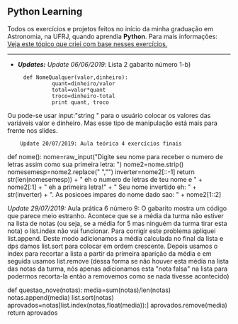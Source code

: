 ## Python Learning
 Todos os exercícios e projetos feitos no início da minha graduação em Astronomia, na UFRJ, quando aprendia **Python**.
 Para mais informações: [Veja este tópico que criei com base nesses exercícios.](https://road2tech.forumbrasil.net/t16-materiais-de-computacao-ufrj-python#22)

____________________________________________________________________


  * ***Updates:***
         *Update 06/06/2019*: Lista 2 gabarito número 1-b)
 ```
      def NomeQualquer(valor,dinheiro):
               quant=dinheiro/valor
               total=valor*quant
               troco=dinheiro-total
               print quant, troco
```
Ou pode-se usar input:"string " para o usuário colocar os valores das variáveis valor e dinheiro. Mas esse tipo de manipulação está mais para frente nos slides.

        Update 20/07/2019: Aula teórica 4 exercícios finais

  
def nome():
nome=raw_input("Digite seu nome para receber o numero de letras assim como sua primeira letra: ")
nome2=nome.strip()
nomesemesp=nome2.replace(" ","")
inverter=nome2[::-1]
return str(len(nomesemesp)) + " eh o numero de letras de teu nome e " + nome2[:1] + " eh a primeira letra!" + " Seu nome invertido eh: " + str(inverter) + ". As posicoes impares do nome dado sao: " + nome2[1::2]


*Update 29/07/2019:* Aula prática 6 número 9:
O gabarito mostra um código que parece meio estranho. Acontece que se a média da turma não estiver na lista de notas (ou seja, se a média for 5 mas ninguém da turma tirar esta nota) o list.index não vai funcionar. Para corrigir este problema apliquei list.append. Deste modo adicionamos a média calculada no final da lista e dps damos list.sort para colocar em ordem crescente. Depois usamos o index para recortar a lista a partir da primeira aparição da média e em seguida usamos list.remove (dessa forma se não houver esta média na lista das notas da turma, nós apenas adicionamos esta "nota falsa" na lista para podermos recorta-la então a removemos como se nada tivesse acontecido)

def questao_nove(notas):
    media=sum(notas)/len(notas)
    notas.append(media)
    list.sort(notas)
    aprovados=notas[list.index(notas,float(media)):]
    aprovados.remove(media)
    return aprovados
